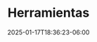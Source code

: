 ---
weight: 700
title: "Herramientas"
description: "Algunas herramientas que se utilizan en UX. Ejemplos: personas, journey maps, entre otras..."
aliases:
    - ../guides/tools
icon: "quick_reference_all"
lead: ""
date: "2025-01-17T18:36:23-06:00"
lastmod: "2025-01-17T18:36:23-06:00"
draft: false
images: []
---